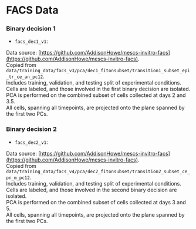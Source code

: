 # FACS Data

### Binary decision 1

- `facs_dec1_v1`: 

Data source: [https://github.com/AddisonHowe/mescs-invitro-facs](https://github.com/AddisonHowe/mescs-invitro-facs). \
Copied from `data/training_data/facs_v3/pca/dec1_fitonsubset/transition1_subset_epi_tr_ce_an_pc12`. \
Includes training, validation, and testing split of experimental conditions. \
Cells are labeled, and those involved in the first binary decision are isolated. \
PCA is performed on the combined subset of cells collected at days 2 and 3.5. \
All cells, spanning all timepoints, are projected onto the plane spanned by the first two PCs.


### Binary decision 2

- `facs_dec2_v1`: 

Data source: [https://github.com/AddisonHowe/mescs-invitro-facs](https://github.com/AddisonHowe/mescs-invitro-facs). \
Copied from `data/training_data/facs_v4/pca/dec2_fitonsubset/transition2_subset_ce_pn_m_pc12`. \
Includes training, validation, and testing split of experimental conditions. \
Cells are labeled, and those involved in the second binary decision are isolated. \
PCA is performed on the combined subset of cells collected at days 3 and 5. \
All cells, spanning all timepoints, are projected onto the plane spanned by the first two PCs.
